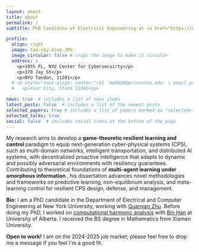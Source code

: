 ```yaml
---
layout: about
title: about
permalink: /
subtitle: PhD Candidate of Electrical Engineering at <a href="https://engineering.nyu.edu/"> New York University </a>.

profile:
  align: right
  image: tao-sky-dive.JPG
  image_circular: false # crops the image to make it circular
  address: >
    <p>10th FL, NYU Center for Cybersecuirty</p>
    <p>370 Jay St</p>
    <p>NYU Tandon, 11201</p>
  # <p style="text-align: center;">{{ 'be9636@princeton.edu' | email_protect }}</p>
  #   <p>Your City, State 12345</p>

news: true  # includes a list of news items
latest_posts: false  # includes a list of the newest posts
selected_papers: true # includes a list of papers marked as "selected={true}"
selected_talks: true
social: false  # includes social icons at the bottom of the page
---
```


My research aims to develop a <b> game-theoretic resilient learning and control </b> paradigm to equip next-generation cyber-physical systems (CPS), such as multi-domain networks, intelligent transportation, and distributed AI systems, with decentralized proactive intelligence that adapts to dynamic and possibly adversarial environments with resiliency guarantees. Contributing to theoretical foundations of <b> multi-agent learning under amorphous information </b>, his dissertation advances novel methodologies and frameworks on predictive learning, non-equilibrium analysis, and meta-learning control for resilient CPS design, defense, and management. 


**Bio:** I am a PhD candidate in the Department of Electrical and Computer Engineering at New York University, working with [Quanyan Zhu](https://wp.nyu.edu/quanyan/). Before doing my PhD, I worked on [computational harmonic analysis](https://www.sciencedirect.com/science/article/pii/S0893965918304221) with [Bin Han](https://sites.ualberta.ca/~bhan/) at University of Alberta. I received the BS degree in Mathematics from Xiamen University. 

**Open to work!** I am on the 2024-2025 job market; please feel free to drop me a message if you feel I'm a good fit.
